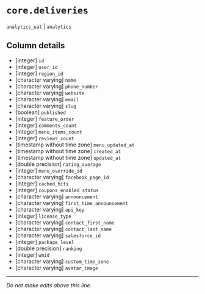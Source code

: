 # `core.deliveries`
`analytics_uat` | `analytics`

## Column details
* [integer]   `id`
* [integer]   `user_id`
* [integer]   `region_id`
* [character varying] `name`
* [character varying] `phone_number`
* [character varying] `website`
* [character varying] `email`
* [character varying] `slug`
* [boolean]   `published`
* [integer]   `feature_order`
* [integer]   `comments_count`
* [integer]   `menu_items_count`
* [integer]   `reviews_count`
* [timestamp without time zone] `menu_updated_at`
* [timestamp without time zone] `created_at`
* [timestamp without time zone] `updated_at`
* [double precision] `rating_average`
* [integer]   `menu_override_id`
* [character varying] `facebook_page_id`
* [integer]   `cached_hits`
* [integer]   `coupons_enabled_status`
* [character varying] `announcement`
* [character varying] `first_time_announcement`
* [character varying] `api_key`
* [integer]   `license_type`
* [character varying] `contact_first_name`
* [character varying] `contact_last_name`
* [character varying] `salesforce_id`
* [integer]   `package_level`
* [double precision] `ranking`
* [integer]   `wmid`
* [character varying] `custom_time_zone`
* [character varying] `avatar_image`

-------------------------------------------------------------------------------
*Do not make edits above this line.*
